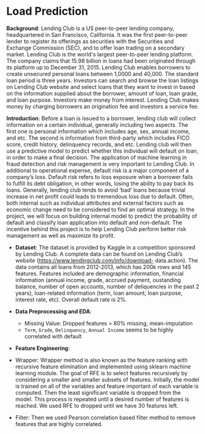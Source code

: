 # Load Prediction
**Background**: Lending Club is a US peer-to-peer lending company, headquartered in San Francisco, California. It was the first peer-to-peer lender to register its offerings as securities with the Securities and Exchange Commission (SEC), and to offer loan trading on a secondary market. Lending Club is the world's largest peer-to-peer lending platform. The company claims that 15.98 billion in loans had been originated through its platform up to December 31, 2015. Lending Club enables borrowers to create unsecured personal loans between 1,0000 and 40,000. The standard loan period is three years. Investors can search and browse the loan listings on Lending Club website and select loans that they want to invest in based on the information supplied about the borrower, amount of loan, loan grade, and loan purpose. Investors make money from interest. Lending Club makes money by charging borrowers an origination fee and investors a service fee.

**Introduction**: Before a loan is issued to a borrower, lending club will collect information on a certain individual, generally including two aspects. The first one is personal information which includes age, sex, annual income, and etc. The second is information from third-party which includes FICO score, credit history, delinquency records, and etc. Lending club will then use a predictive model to predict whether this individual will default on loan, in order to make a final decision. The application of machine learning in fraud detection and risk management is very important to Lending Club. In additional to operational expense, default risk is a major component of a company’s loss. Default risk refers to loss exposure when a borrower fails to fulfill its debt obligation, in other words, losing the ability to pay back its loans. Generally, lending club tends to avoid ‘bad’ loans because trivial increase in net profit could leads to tremendous loss due to default. Often, both internal such as individual attributes and external factors such as economic change need to be considered to find an optimal strategy. In the project, we will focus on building internal model to predict the probability of default and classify loan application into default and non-default. The incentive behind this project is to help Lending Club perform better risk management as well as maximize its profit.

* **Dataset**: The dataset is provided by Kaggle in a competition sponsored by Lending Club. A complete data can be found on Lending Club’s website (https://www.lendingclub.com/info/download- data.action). The data contains all loans from 2012-2013, which has 200k rows and 145 features. Features included are demographic information, financial information (annual income, grade, accrued payment, oustanding balance, number of open accounts, number of deliquencies in the past 2 years), loan-related information (term, loan amount, loan purpose, interest rate, etc). Overall default rate is 2%.

* **Data Preprocessing and EDA**:
  * Missing Value: Dropped features > 80% missing, mean-imputation
  * `Term`, `Grade`, `Delinquency`, `Annual Income` seems to be highly correlated with default
 
* **Feature Engineering**:
 * Wrapper: Wrapper method is also known as the feature ranking with recursive feature elimination and implemented using sklearn machine learning module. The goal of RFE is to select features recursively by considering a smaller and smaller subsets of features. Initially, the model is trained on all of the variables and feature important of each variable is computed. Then the least significant variable is dropped from the model. This process is repeated until a desired number of features is reached. We used RFE to dropped until we have 30 features left.
 * Filter: Then we used Pearson correlation based filter method to remove features that are highly correlated.
